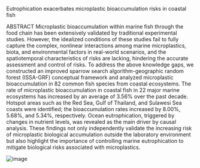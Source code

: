 Eutrophication exacerbates microplastic bioaccumulation risks in coastal fish

ABSTRACT
Microplastic bioaccumulation within marine fish through the food chain has been extensively validated by traditional experimental studies. However, the idealized conditions of these studies fail to fully capture the complex, nonlinear interactions among marine microplastics, biota, and environmental factors in real-world scenarios, and the spatiotemporal characteristics of risks are lacking, hindering the accurate assessment and control of risks. To address the above knowledge gaps, we constructed an improved sparrow search algorithm-geographic random forest (ISSA-GRF) conceptual framework and analyzed microplastic bioaccumulation in 82 common fish species from coastal ecosystems. The rate of microplastic bioaccumulation in coastal fish in 22 major marine ecosystems has increased by an average of 3.56% over the past decade. Hotspot areas such as the Red Sea, Gulf of Thailand, and Sulawesi Sea coasts were identified; the bioaccumulation rates increased by 8.00%, 5.68%, and 5.34%, respectively. Ocean eutrophication, triggered by changes in nutrient levels, was revealed as the main driver by causal analysis. These findings not only independently validate the increasing risk of microplastic biological accumulation outside the laboratory environment but also highlight the importance of controlling marine eutrophication to mitigate biological risks associated with microplastics.

![image](https://github.com/user-attachments/assets/409f9a40-adc0-42f0-ab3e-abdd7557acd8)
